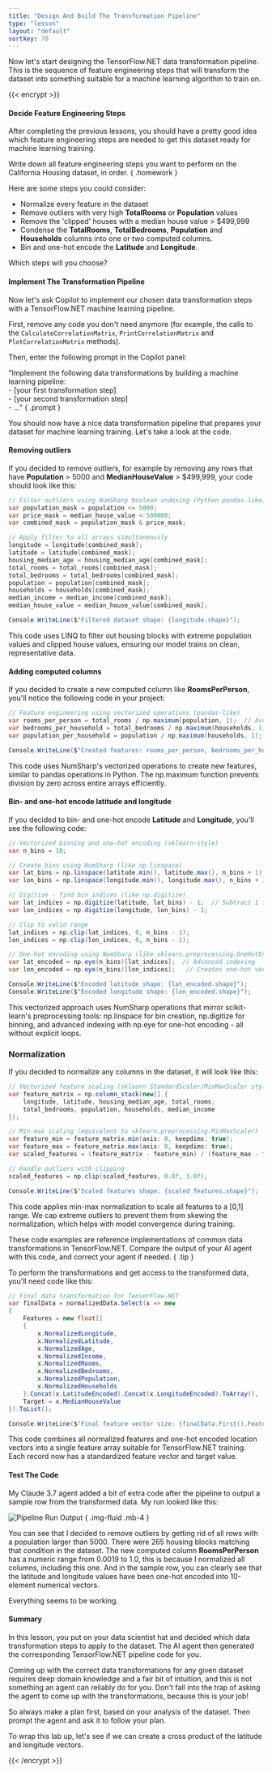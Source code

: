```yaml
---
title: "Design And Build The Transformation Pipeline"
type: "lesson"
layout: "default"
sortkey: 70
---
```


Now let's start designing the TensorFlow.NET data transformation pipeline. This is the sequence of feature engineering steps that will transform the dataset into something suitable for a machine learning algorithm to train on.

{{< encrypt >}}

#### Decide Feature Engineering Steps

After completing the previous lessons, you should have a pretty good idea which feature engineering steps are needed to get this dataset ready for machine learning training.

Write down all feature engineering steps you want to perform on the California Housing dataset, in order.
{ .homework }

Here are some steps you could consider:

-   Normalize every feature in the dataset
-   Remove outliers with very high **TotalRooms** or **Population** values
-   Remove the 'clipped' houses with a median house value > $499,999
-   Condense the **TotalRooms**, **TotalBedrooms**, **Population** and **Households** columns into one or two computed columns.
-   Bin and one-hot encode the **Latitude** and **Longitude**.

Which steps will you choose?

#### Implement The Transformation Pipeline

Now let's ask Copilot to implement our chosen data transformation steps with a TensorFlow.NET machine learning pipeline.

First, remove any code you don't need anymore (for example, the calls to the `CalculateCorrelationMatrix`, `PrintCorrelationMatrix` and `PlotCorrelationMatrix` methods).

Then, enter the following prompt in the Copilot panel:

"Implement the following data transformations by building a machine learning pipeline:<br>- [your first transformation step]<br>- [your second transformation step]<br>- ..."
{ .prompt }

You should now have a nice data transformation pipeline that prepares your dataset for machine learning training. Let's take a look at the code.

#### Removing outliers

If you decided to remove outliers, for example by removing any rows that have **Population** > 5000 and **MedianHouseValue** > $499,999, your code should look like this:

```csharp
// Filter outliers using NumSharp boolean indexing (Python pandas-like)
var population_mask = population <= 5000;
var price_mask = median_house_value < 500000;
var combined_mask = population_mask & price_mask;

// Apply filter to all arrays simultaneously
longitude = longitude[combined_mask];
latitude = latitude[combined_mask];
housing_median_age = housing_median_age[combined_mask];
total_rooms = total_rooms[combined_mask];
total_bedrooms = total_bedrooms[combined_mask];
population = population[combined_mask];
households = households[combined_mask];
median_income = median_income[combined_mask];
median_house_value = median_house_value[combined_mask];

Console.WriteLine($"Filtered dataset shape: {longitude.shape}");
```

This code uses LINQ to filter out housing blocks with extreme population values and clipped house values, ensuring our model trains on clean, representative data.

#### Adding computed columns

If you decided to create a new computed column like **RoomsPerPerson**, you'll notice the following code in your project:

```csharp
// Feature engineering using vectorized operations (pandas-like)
var rooms_per_person = total_rooms / np.maximum(population, 1);  // Avoid division by zero
var bedrooms_per_household = total_bedrooms / np.maximum(households, 1);
var population_per_household = population / np.maximum(households, 1);

Console.WriteLine($"Created features: rooms_per_person, bedrooms_per_household, population_per_household");
```

This code uses NumSharp's vectorized operations to create new features, similar to pandas operations in Python. The np.maximum function prevents division by zero across entire arrays efficiently.

#### Bin- and one-hot encode latitude and longitude

If you decided to bin- and one-hot encode **Latitude** and **Longitude**, you'll see the following code:

```csharp
// Vectorized binning and one-hot encoding (sklearn-style)
var n_bins = 10;

// Create bins using NumSharp (like np.linspace)
var lat_bins = np.linspace(latitude.min(), latitude.max(), n_bins + 1);
var lon_bins = np.linspace(longitude.min(), longitude.max(), n_bins + 1);

// Digitize - find bin indices (like np.digitize)
var lat_indices = np.digitize(latitude, lat_bins) - 1;  // Subtract 1 for 0-based indexing
var lon_indices = np.digitize(longitude, lon_bins) - 1;

// Clip to valid range
lat_indices = np.clip(lat_indices, 0, n_bins - 1);
lon_indices = np.clip(lon_indices, 0, n_bins - 1);

// One-hot encoding using NumSharp (like sklearn.preprocessing.OneHotEncoder)
var lat_encoded = np.eye(n_bins)[lat_indices];  // Advanced indexing
var lon_encoded = np.eye(n_bins)[lon_indices];   // Creates one-hot vectors

Console.WriteLine($"Encoded latitude shape: {lat_encoded.shape}");
Console.WriteLine($"Encoded longitude shape: {lon_encoded.shape}");
```

This vectorized approach uses NumSharp operations that mirror scikit-learn's preprocessing tools: np.linspace for bin creation, np.digitize for binning, and advanced indexing with np.eye for one-hot encoding - all without explicit loops.

 
### Normalization

If you decided to normalize any columns in the dataset, it will look like this:

```csharp
// Vectorized feature scaling (sklearn StandardScaler/MinMaxScaler style)
var feature_matrix = np.column_stack(new[] { 
    longitude, latitude, housing_median_age, total_rooms, 
    total_bedrooms, population, households, median_income 
});

// Min-max scaling (equivalent to sklearn.preprocessing.MinMaxScaler)
var feature_min = feature_matrix.min(axis: 0, keepdims: true);
var feature_max = feature_matrix.max(axis: 0, keepdims: true);
var scaled_features = (feature_matrix - feature_min) / (feature_max - feature_min);

// Handle outliers with clipping
scaled_features = np.clip(scaled_features, 0.0f, 1.0f);

Console.WriteLine($"Scaled features shape: {scaled_features.shape}");
```

This code applies min-max normalization to scale all features to a [0,1] range. We cap extreme outliers to prevent them from skewing the normalization, which helps with model convergence during training.


These code examples are reference implementations of common data transformations in TensorFlow.NET. Compare the output of your AI agent with this code, and correct your agent if needed.
{ .tip }

To perform the transformations and get access to the transformed data, you'll need code like this:

```csharp
// Final data transformation for TensorFlow.NET
var finalData = normalizedData.Select(x => new
{
    Features = new float[] 
    {
        x.NormalizedLongitude,
        x.NormalizedLatitude,
        x.NormalizedAge,
        x.NormalizedIncome,
        x.NormalizedRooms,
        x.NormalizedBedrooms,
        x.NormalizedPopulation,
        x.NormalizedHouseholds
    }.Concat(x.LatitudeEncoded).Concat(x.LongitudeEncoded).ToArray(),
    Target = x.MedianHouseValue
}).ToList();

Console.WriteLine($"Final feature vector size: {finalData.First().Features.Length}");
```

This code combines all normalized features and one-hot encoded location vectors into a single feature array suitable for TensorFlow.NET training. Each record now has a standardized feature vector and target value.


#### Test The Code

My Claude 3.7 agent added a bit of extra code after the pipeline to output a sample row from the transformed data. My run looked like this:

![Pipeline Run Output](../img/pipeline-run.png)
{ .img-fluid .mb-4 }

You can see that I decided to remove outliers by getting rid of all rows with a population larger than 5000. There were 265 housing blocks matching that condition in the dataset. The new computed column **RoomsPerPerson** has a numeric range from 0.0019 to 1.0, this is because I normalized all columns, including this one. And in the sample row, you can clearly see that the latitude and longitude values have been one-hot encoded into 10-element numerical vectors.

Everything seems to be working.

#### Summary

In this lesson, you put on your data scientist hat and decided which data transformation steps to apply to the dataset. The AI agent then generated the corresponding TensorFlow.NET pipeline code for you.

Coming up with the correct data transformations for any given dataset requires deep domain knowledge and a fair bit of intuition, and this is not something an agent can reliably do for you. Don't fall into the trap of asking the agent to come up with the transformations, because this is your job!

So always make a plan first, based on your analysis of the dataset. Then prompt the agent and ask it to follow your plan.

To wrap this lab up, let's see if we can create a cross product of the latitude and longitude vectors.

{{< /encrypt >}}
